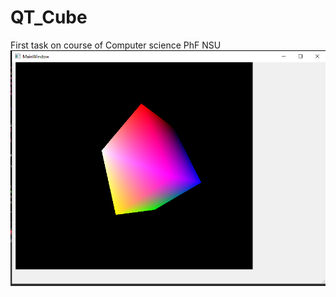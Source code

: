 # QT_Cube
First task on course of Computer science PhF NSU 
<img src="progscreen.PNG" alt="Italian Trulli">
